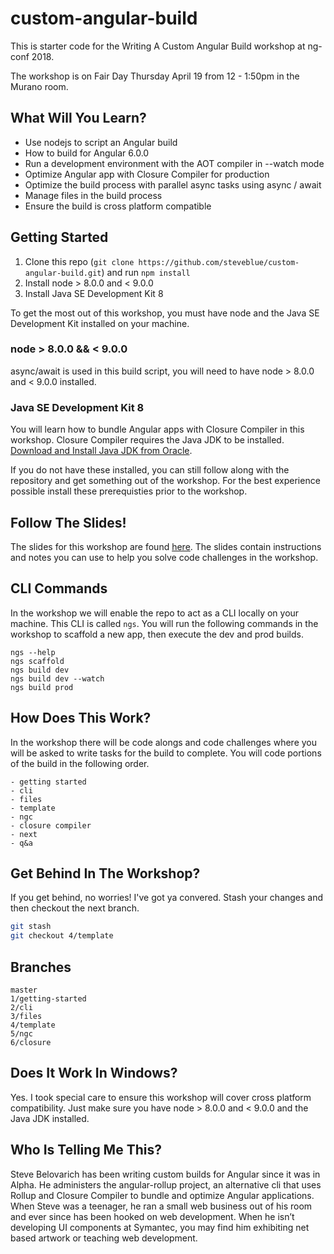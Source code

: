 # custom-angular-build

This is starter code for the Writing A Custom Angular Build workshop at ng-conf 2018.

The workshop is on Fair Day Thursday April 19 from 12 - 1:50pm in the Murano room.


## What Will You Learn?

- Use nodejs to script an Angular build
- How to build for Angular 6.0.0
- Run a development environment with the AOT compiler in --watch mode
- Optimize Angular app with Closure Compiler for production
- Optimize the build process with parallel async tasks using async / await
- Manage files in the build process
- Ensure the build is cross platform compatible


## Getting Started

1. Clone this repo (`git clone https://github.com/steveblue/custom-angular-build.git`) and run `npm install`
2. Install node > 8.0.0 and < 9.0.0
3. Install Java SE Development Kit 8

To get the most out of this workshop, you must have node and the Java SE Development Kit installed on your machine.

### node > 8.0.0 && < 9.0.0

async/await is used in this build script, you will need to have node > 8.0.0 and < 9.0.0 installed.

### Java SE Development Kit 8

You will learn how to bundle Angular apps with Closure Compiler in this workshop. Closure Compiler requires the Java JDK to be installed. [Download and Install Java JDK from Oracle](http://www.oracle.com/technetwork/java/javase/downloads/jdk8-downloads-2133151.html).

If you do not have these installed, you can still follow along with the repository and get something out of the workshop. For the best experience possible install these prerequisties prior to the workshop.


## Follow The Slides!

The slides for this workshop are found [here](https://devmagnet.net/slides/custom-angular-build). The slides contain instructions and notes you can use to help you solve code challenges in the workshop.


## CLI Commands

In the workshop we will enable the repo to act as a CLI locally on your machine. This CLI is called `ngs`. You will run the following commands in the workshop to scaffold a new app, then execute the dev and prod builds.

```
ngs --help
ngs scaffold
ngs build dev
ngs build dev --watch
ngs build prod

```

## How Does This Work?

In the workshop there will be code alongs and code challenges where you will be asked to write tasks for the build to complete. You will code portions of the build in the following order.

```
- getting started
- cli
- files
- template
- ngc
- closure compiler
- next
- q&a
```


## Get Behind In The Workshop?

If you get behind, no worries! I've got ya convered. Stash your changes and then checkout the next branch.

```bash
git stash
git checkout 4/template
```

## Branches

```
master
1/getting-started
2/cli
3/files
4/template
5/ngc
6/closure
```

## Does It Work In Windows?

Yes. I took special care to ensure this workshop will cover cross platform compatibility. Just make sure you have node > 8.0.0 and < 9.0.0 and the Java JDK installed.

## Who Is Telling Me This?

Steve Belovarich has been writing custom builds for Angular since it was in Alpha. He administers the angular-rollup project, an alternative cli that uses Rollup and Closure Compiler to bundle and optimize Angular applications. When Steve was a teenager, he ran a small web business out of his room and ever since has been hooked on web development. When he isn’t developing UI components at Symantec, you may find him exhibiting net based artwork or teaching web development.



